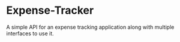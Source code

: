 # Expense-Tracker
A simple API for an expense tracking application along with multiple interfaces to use it.
